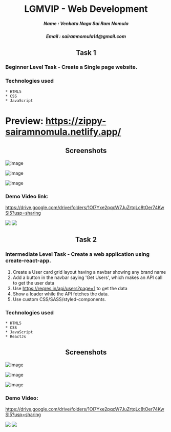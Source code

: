 <h1 align="center">LGMVIP - Web Development</h1>
<h5 align="center">Name : Venkata Naga Sai Ram Nomula</h5>
<h5 align="center">Email : sairamnomula14@gmail.com</h5>

<h2 align="center">Task 1</h2>

### Beginner Level Task - Create a Single page website.
### Technologies used
    * HTML5
    * CSS
    * JavaScript

# Preview: https://zippy-sairamnomula.netlify.app/

<h2 align="center">Screenshots</h2>

![image](https://user-images.githubusercontent.com/78247889/139385733-097abece-9f62-4b50-9127-dbf3bc0814f2.png)

![image](https://user-images.githubusercontent.com/78247889/139385843-bb1cffe6-539f-4a3d-ab36-f45b36eb8dd7.png)

![image](https://user-images.githubusercontent.com/78247889/139385918-f9455a84-abc8-4ff0-a422-de6b552d32d2.png)
### Demo Video link:
https://drive.google.com/drive/folders/1Ol7Yxe2pqcW7JuZrtqLc8tOer74KwSI5?usp=sharing

<img src="https://user-images.githubusercontent.com/73097560/115834477-dbab4500-a447-11eb-908a-139a6edaec5c.gif">
<img src="https://user-images.githubusercontent.com/73097560/115834477-dbab4500-a447-11eb-908a-139a6edaec5c.gif">

<h2 align="center">Task 2</h2>

### Intermediate Level Task - Create a web application using create-react-app.
1. Create a User card grid layout having a navbar showing any brand name 
2. Add a button in the navbar saying 'Get Users', which makes an API call to get the user data
3. Use https://reqres.in/api/users?page=1 to get the data 
4. Show a loader while the API fetches the data. 
5. Use custom CSS/SASS/styled-components.

### Technologies used
    * HTML5
    * CSS
    * JavaScript
    * ReactJs

<h2 align="center">Screenshots</h2>

![image](https://user-images.githubusercontent.com/78247889/140263231-602b0e72-36b6-45cb-86e9-758b0dcd415b.png)

![image](https://user-images.githubusercontent.com/78247889/140263262-71c469b5-eb73-45bd-9f01-75299268ba83.png)

![image](https://user-images.githubusercontent.com/78247889/140263287-66463ed7-7670-435c-94c6-101e1d83ea3b.png)
### Demo Video:
https://drive.google.com/drive/folders/1Ol7Yxe2pqcW7JuZrtqLc8tOer74KwSI5?usp=sharing

<img src="https://user-images.githubusercontent.com/73097560/115834477-dbab4500-a447-11eb-908a-139a6edaec5c.gif">
<img src="https://user-images.githubusercontent.com/73097560/115834477-dbab4500-a447-11eb-908a-139a6edaec5c.gif">

<!-- <h2 align="center">Task 3</h2>

### Advance Level Task - Student Result Management System.
### Technologies used
    * HTML5
    * CSS
    * JavaScript
    * PHP
    * MySQL

<h2 align="center">Screenshots</h2>

### Demo Video: 
https://drive.google.com/drive/folders/1Ol7Yxe2pqcW7JuZrtqLc8tOer74KwSI5?usp=sharing
-->